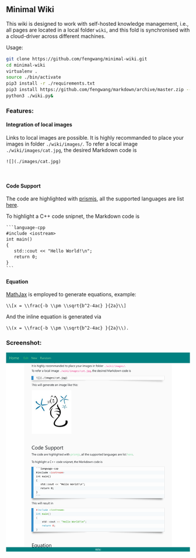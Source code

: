 ## Minimal Wiki

This wiki is designed to work with self-hosted knowledge management, i.e., all pages are located in a local folder `wiki`, and this fold is synchronised with a cloud-driver across different machines.

Usage:

```bash
git clone https://github.com/fengwang/minimal-wiki.git
cd minimal-wiki
virtualenv .
source ./bin/activate
pip3 install -r ./requirements.txt
pip3 install https://github.com/fengwang/markdown/archive/master.zip --upgrade
python3 ./wiki.py&
```


### Features:

#### Integration of local images

Links to local images are possible.
It is highly recommanded to place your images in folder `./wiki/images/`.
To refer a local image `./wiki/images/cat.jpg`, the desired Markdown code is

```
![](./images/cat.jpg)
```

<br>

#### Code Support

The code are highlighted with [prismjs](https://prismjs.com/), all the supported languages are list [here](https://prismjs.com/#languages-list).

To highlight a C++ code snipnet, the Markdown code is

    ```language-cpp
    #include <iostream>
    int main()
    {
       std::cout << "Hello World!\n";
       return 0;
    }
    ```

#### Equation

[MathJax](https://www.mathjax.org/) is employed to generate equations, example:

```language-none
\\[x = \\frac{-b \\pm \\sqrt{b^2-4ac} }{2a}\\]
```

And the inline equation  is generated via

```language-none
\\(x = \\frac{-b \\pm \\sqrt{b^2-4ac} }{2a}\\).
```


### Screenshot:

![Screenshot](./wiki/images/screenshot.png)

